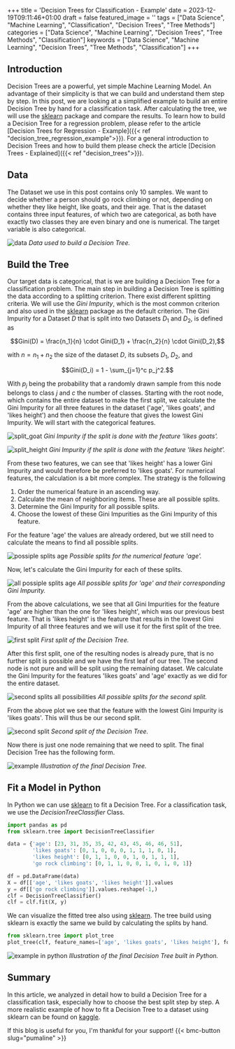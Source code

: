 +++
title = 'Decision Trees for Classification - Example'
date = 2023-12-19T09:11:46+01:00
draft = false
featured_image = ''
tags = ["Data Science", "Machine Learning", "Classification", "Decision Trees", "Tree Methods"]
categories = ["Data Science", "Machine Learning", "Decision Trees", "Tree Methods", "Classification"]
keywords = ["Data Science", "Machine Learning", "Decision Trees", "Tree Methods", "Classification"]
+++

## Introduction

Decision Trees are a powerful, yet simple Machine Learning Model. An advantage of their simplicity is that we can build and understand them step by step. In this post, we are looking at a simplified example to build an entire Decision Tree by hand for a classification task. After calculating the tree, we will use the [sklearn](https://scikit-learn.org/stable/modules/generated/sklearn.tree.DecisionTreeClassifier.html) package and compare the results. To learn how to build a Decision Tree for a regression problem, please refer to the article [Decision Trees for Regression - Example]({{< ref "decision_tree_regression_example">}}). For a general introduction to Decision Trees and how to build them please check the article [Decision Trees - Explained]({{< ref "decision_trees">}}). 

## Data

The Dataset we use in this post contains only 10 samples. We want to decide whether a person should go rock climbing or not, depending on whether they like height, like goats, and their age. That is the dataset contains three input features, of which two are categorical, as both have exactly two classes they are even binary and one is numerical. The target variable is also categorical.  

![data](/images/decision_tree/dt_data_classification.png)
*Data used to build a Decision Tree.*

## Build the Tree

Our target data is categorical, that is we are building a Decision Tree for a classification problem. The main step in building a Decision Tree is splitting the data according to a splitting criterion. There exist different splitting criteria. We will use the *Gini Impurity*, which is the most common criterion and also used in the [sklearn](https://scikit-learn.org/stable/modules/generated/sklearn.tree.DecisionTreeClassifier.html) package as the default criterion. The Gini Impurity for a Dataset $D$ that is split into two Datasets $D_1$ and $D_2$, is defined as

$$Gini(D) = \frac{n_1}{n} \cdot Gini(D_1) + \frac{n_2}{n} \cdot Gini(D_2),$$

with $n = n_1 + n_2$ the size of the dataset $D$, its subsets $D_1$, $D_2$, and

$$Gini(D_i) = 1 - \sum_{j=1}^c p_j^2.$$

With $p_j$ being the probability that a randomly drawn sample from this node belongs to class $j$ and $c$ the number of classes. Starting with the root node, which contains the entire dataset to make the first split, we calculate the Gini Impurity for all three features in the dataset ('age', 'likes goats', and 'likes height') and then choose the feature that gives the lowest Gini Impurity. We will start with the categorical features. 

![split_goat](/images/decision_tree/dt_classification_goat.png)
*Gini Impurity if the split is done with the feature 'likes goats'.*

![split_height](/images/decision_tree/dt_classification_height.png)
*Gini Impurity if the split is done with the feature 'likes height'.*

From these two features, we can see that 'likes height' has a lower Gini Impurity and would therefore be preferred to 'likes goats'. For numerical features, the calculation is a bit more complex. The strategy is the following

1. Order the numerical feature in an ascending way.
2. Calculate the mean of neighboring items. These are all possible splits.
3. Determine the Gini Impurity for all possible splits.
4. Choose the lowest of these Gini Impurities as the Gini Impurity of this feature.

For the feature 'age' the values are already ordered, but we still need to calculate the means to find all possible splits.

![possiple splits age](/images/decision_tree/dt_splits_age.png)
*Possible splits for the numerical feature 'age'.*

Now, let's calculate the Gini Impurity for each of these splits.


![all possiple splits age](/images/decision_tree/dt_classification_age_all_splits.drawio.png)
*All possible splits for 'age' and their corresponding Gini Impurity.*

From the above calculations, we see that all Gini Impurities for the feature 'age' are higher than the one for 'likes height', which was our previous best feature. That is 'likes height' is the feature that results in the lowest Gini Impurity of all three features and we will use it for the first split of the tree. 

![first split](/images/decision_tree/dt_classification_first_split.png)
*First split of the Decision Tree.*
 
After this first split, one of the resulting nodes is already pure, that is no further split is possible and we have the first leaf of our tree. The second node is not pure and will be split using the remaining dataset. We calculate the Gini Impurity for the features 'likes goats' and 'age' exactly as we did for the entire dataset.

![second splits all possibilities](/images/decision_tree/dt_classification_second_split_all.drawio.png)
*All possible splits for the second split.*

From the above plot we see that the feature with the lowest Gini Impurity is 'likes goats'. This will thus be our second split.

![second split](/images/decision_tree/dt_classification_second_split.png)
*Second split of the Decision Tree.*

Now there is just one node remaining that we need to split. The final Decision Tree has the following form.

![example](/images/decision_tree/dt_example2.png)
*Illustration of the final Decision Tree.*
 
## Fit a Model in Python

In Python we can use [sklearn](https://scikit-learn.org/stable/modules/generated/sklearn.tree.DecisionTreeClassifier.html) to fit a Decision Tree. For a classification task, we use the *DecisionTreeClassifier* Class.

```Python
import pandas as pd
from sklearn.tree import DecisionTreeClassifier

data = {'age': [23, 31, 35, 35, 42, 43, 45, 46, 46, 51],
        'likes goats': [0, 1, 0, 0, 0, 1, 1, 1, 0, 1],
        'likes height': [0, 1, 1, 0, 0, 1, 0, 1, 1, 1],
        'go rock climbing': [0, 1, 1, 0, 0, 1, 0, 1, 0, 1]}

df = pd.DataFrame(data)
X = df[['age', 'likes goats', 'likes height']].values
y = df[['go rock climbing']].values.reshape(-1,)
clf = DecisionTreeClassifier()
clf = clf.fit(X, y)
```
We can visualize the fitted tree also using [sklearn](https://scikit-learn.org/stable/modules/generated/sklearn.tree.plot_tree.html). The tree build using sklearn is exactly the same we build by calculating the splits by hand.

```Python
from sklearn.tree import plot_tree
plot_tree(clf, feature_names=['age', 'likes goats', 'likes height'], fontsize=10)
```
![example in python](/images/decision_tree/dt_python.png)
*Illustration of the final Decision Tree built in Python.*

## Summary

In this article, we analyzed in detail how to build a Decision Tree for a classification task, especially how to choose the best split step by step. A more realistic example of how to fit a Decision Tree to a dataset using sklearn can be found on [kaggle](https://www.kaggle.com/code/pumalin/decision-trees-tutorial).

If this blog is useful for you, I'm thankful for your support!
{{< bmc-button slug="pumaline" >}}

